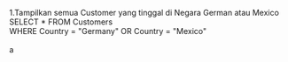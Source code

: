 1.Tampilkan semua Customer yang tinggal di Negara German atau Mexico \
SELECT * FROM Customers\
WHERE Country = "Germany" OR Country = "Mexico"\
\
a
